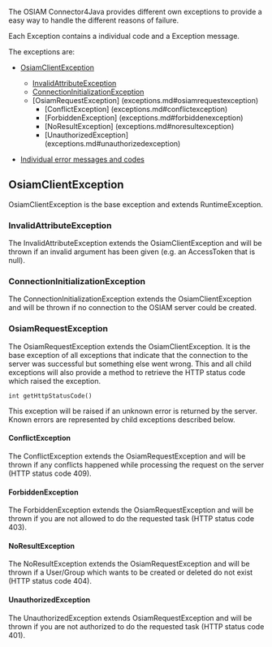 The OSIAM Connector4Java provides different own exceptions to provide a easy
way to handle the different reasons of failure.

Each Exception contains a individual code and a Exception message.

The exceptions are:

- [OsiamClientException](exceptions.md#osiamclientexception)
  - [InvalidAttributeException](exceptions.md#invalidattributeexception)
  - [ConnectionInitializationException](exceptions.md#connectioninitializationexception)
  - [OsiamRequestException] (exceptions.md#osiamrequestexception)
     - [ConflictException] (exceptions.md#conflictexception)
     - [ForbiddenException] (exceptions.md#forbiddenexception)
     - [NoResultException] (exceptions.md#noresultexception)
     - [UnauthorizedException] (exceptions.md#unauthorizedexception)

- [Individual error messages and codes](exceptions.md#error-messages-and-codes)

## OsiamClientException

OsiamClientException is the base exception and extends RuntimeException.

### InvalidAttributeException

The InvalidAttributeException extends the OsiamClientException and will be
thrown if an invalid argument has been given (e.g. an AccessToken that is null).

### ConnectionInitializationException

The ConnectionInitializationException extends the OsiamClientException and will
be thrown if no connection to the OSIAM server could be created.

### OsiamRequestException

The OsiamRequestException extends the OsiamClientException. It is the base
exception of all exceptions that indicate that the connection to the server was
successful but something else went wrong. This and all child exceptions will
also provide a method to retrieve the HTTP status code which raised the
exception. 

    int getHttpStatusCode()

This exception will be raised if an unknown error is returned by the server.
Known errors are represented by child exceptions described below.

#### ConflictException

The ConflictException extends the OsiamRequestException and will be thrown if
any conflicts happened while processing the request on the server (HTTP status
code 409).

#### ForbiddenException

The ForbiddenException extends the OsiamRequestException and will be thrown if
you are not allowed to do the requested task (HTTP status code 403).

#### NoResultException

The NoResultException extends the OsiamRequestException and will be thrown if a
User/Group which wants to be created or deleted do not exist (HTTP status code
404).

#### UnauthorizedException

The UnauthorizedException extends OsiamRequestException and will be thrown if
you are not authorized to do the requested task (HTTP status code 401).
